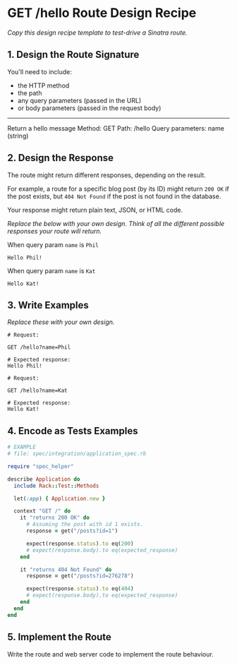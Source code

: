 # GET /hello Route Design Recipe

_Copy this design recipe template to test-drive a Sinatra route._

## 1. Design the Route Signature

You'll need to include:

- the HTTP method
- the path
- any query parameters (passed in the URL)
- or body parameters (passed in the request body)

---

Return a hello message
Method: GET
Path: /hello
Query parameters: name (string)

## 2. Design the Response

The route might return different responses, depending on the result.

For example, a route for a specific blog post (by its ID) might return `200 OK` if the post exists, but `404 Not Found` if the post is not found in the database.

Your response might return plain text, JSON, or HTML code.

_Replace the below with your own design. Think of all the different possible responses your route will return._

When query param `name` is `Phil`

```
Hello Phil!
```

When query param `name` is `Kat`

```
Hello Kat!
```

## 3. Write Examples

_Replace these with your own design._

```
# Request:

GET /hello?name=Phil

# Expected response:
Hello Phil!
```

```
# Request:

GET /hello?name=Kat

# Expected response:
Hello Kat!
```

## 4. Encode as Tests Examples

```ruby
# EXAMPLE
# file: spec/integration/application_spec.rb

require "spec_helper"

describe Application do
  include Rack::Test::Methods

  let(:app) { Application.new }

  context "GET /" do
    it "returns 200 OK" do
      # Assuming the post with id 1 exists.
      response = get("/posts?id=1")

      expect(response.status).to eq(200)
      # expect(response.body).to eq(expected_response)
    end

    it "returns 404 Not Found" do
      response = get("/posts?id=276278")

      expect(response.status).to eq(404)
      # expect(response.body).to eq(expected_response)
    end
  end
end
```

## 5. Implement the Route

Write the route and web server code to implement the route behaviour.
